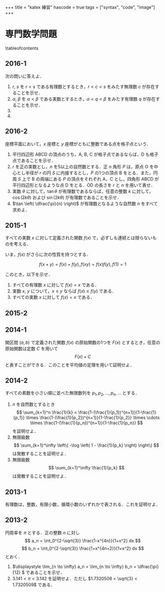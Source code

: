 +++
title = "katex 練習"
hascode = true
tags = ["syntax", "code", "image"]
+++

# 専門数学問題

\tableofcontents <!-- you can use \toc as well -->

## 2016-1

次の問いに答えよ．

1. $r$, $s$ を $r < s$ である有理数とするとき，$r < c < s$ をみたす無理数 $c$ が存在することを示せ．
1. $\alpha$, $\beta$ を $\alpha < \beta$ である実数とするとき，$\alpha < q < \beta$ をみたす有理数 $q$ が存在することを示せ．
1. 
1. 

## 2016-2
座標平面において，$x$ 座標と $y$ 座標がともに整数である点を格子点という．
1. 平行四辺形 $\mathrm{ABCD}$ の頂点のうち，$\mathrm{A}$, $\mathrm{B}$, $\mathrm{C}$ が格子点であるならば，$\mathrm{D}$ も格子点であることを示せ．
1. $r$ を正の実数とし，$n$ を5以上の自然数とする．正 $n$ 角形 $P$ は，原点 $\mathrm{O}$ を中心とし半径が $r$ の円 $S$ に内接するとし，$P$ の1つの頂点 $\mathrm{B}$ をとる．また，円周 $S$ 上で $\mathrm{B}$ の両端にある $P$ の頂点をそれぞれ $\mathrm{A}$，$\mathrm{C}$ とし，四角形 $\mathrm{ABCD}$ が平行四辺形となるような点 $\mathrm{D}$ をとる．$\mathrm{OD}$ の長さを $r$ と $n$ を用いて表せ．
1. 実数 $\theta$ に対して，$\tan \theta$ が有理数であるならば，任意の整数 $k$ に対して，$\cos(2k \theta)$ および $\sin(2k \theta)$ が有理数であることを示せ．
1. $\tan \left( \dfrac{\pi}{n} \right)$ が有理数となるような自然数 $n$ をすべて求めよ．

## 2015-1
すべての実数 $x$ に対して定義された関数 $f(x)$ で，必ずしも連続とは限らないものを考える．

いま，$f(x)$ がさらに次の性質を持つとする．

$$f(x+y) = f(x)+f(y),　f(xy)=f(x)f(y),　f(1)=1$$

このとき，以下を示せ．
1. すべての有理数 $x$ に対して $f(x)=x$ である．
1. 実数 $x$, $y$ について，$x \leq y$ ならば $f(x) \leq f(y)$ である．
1. すべての実数 $x$ に対して $f(x)=x$ である．

## 2015-2


## 2014-1
開区間 $(a,b)$ で定義された関数 $f(x)$ の原始関数の1つを $F(x)$ とするとき，任意の原始関数は定数 $C$ を用いて
$$ F(x)+C $$
と表すことができる．このことを平均値の定理を用いて証明せよ．

## 2014-2
すべての素数を小さい順に並べた無限数列を $p_1,p_2,...,p_n,...$ とする．
1. $n$ を自然数とするとき
$$ \sum_{k=1}^n \frac{1}{k} < \frac{1-(\frac{1}{p_1})^{n+1}}{1-\frac{1}{p_1}} \times \frac{1-(\frac{1}{p_2})^{n+1}}{1-\frac{1}{p_2}} \times \cdots \times \frac{1-(\frac{1}{p_n})^{n+1}}{1-\frac{1}{p_n}} $$
を証明せよ．
2. 無限級数
$$ \sum_{k=1}^\infty \left\{ -\log \left( 1 - \frac{1}{p_k} \right) \right\} $$
は発散することを証明せよ．
3. 無限級数
$$ \sum_{k=1}^\infty \frac{1}{p_k} $$
は発散することを証明せよ．

## 2013-1
有理数は，整数，有限小数，循環小数のいずれかで表される．これを証明せよ．

## 2013-2
円周率を $\pi$ とする．正の整数 $n$ に対し
$$ a_n = \int_0^{2-\sqrt{3}} \frac{1-x^{4n}}{1+x^2} dx $$
$$ b_n = \int_0^{2-\sqrt{3}} \frac{1+x^{4n+2}}{1+x^2} dx $$
とおく．
1. $\displaystyle \lim_{n \to \infty} a_n = \lim_{n \to \infty} b_n = \dfrac{\pi}{12} $ であることを示せ．
1. $3.141<\pi<3.142$ を証明せよ．ただし $1.7320508 < \sqrt{3} < 1.7320509$ である．